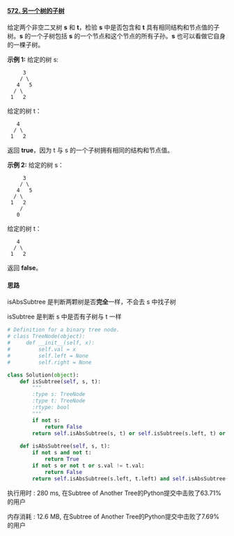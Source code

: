 #### [572. 另一个树的子树](https://leetcode-cn.com/problems/subtree-of-another-tree/)

给定两个非空二叉树 **s** 和 **t**，检验 **s** 中是否包含和 **t** 具有相同结构和节点值的子树。**s** 的一个子树包括 **s** 的一个节点和这个节点的所有子孙。**s** 也可以看做它自身的一棵子树。

**示例 1:**
给定的树 s:

```
     3
    / \
   4   5
  / \
 1   2
```

给定的树 t：

```
   4 
  / \
 1   2
```

返回 **true**，因为 t 与 s 的一个子树拥有相同的结构和节点值。

**示例 2:**
给定的树 s：

```
     3
    / \
   4   5
  / \
 1   2
    /
   0
```

给定的树 t：

```
   4
  / \
 1   2
```

返回 **false**。



#### 思路

isAbsSubtree 是判断两颗树是否**完全**一样，不会去 s 中找子树

isSubtree 是判断 s 中是否有子树与 t 一样

```python
# Definition for a binary tree node.
# class TreeNode(object):
#     def __init__(self, x):
#         self.val = x
#         self.left = None
#         self.right = None

class Solution(object):
    def isSubtree(self, s, t):
        """
        :type s: TreeNode
        :type t: TreeNode
        :rtype: bool
        """
        if not s:
            return False
        return self.isAbsSubtree(s, t) or self.isSubtree(s.left, t) or self.isSubtree(s.right, t)
    
    def isAbsSubtree(self, s, t):
        if not s and not t:
            return True
        if not s or not t or s.val != t.val:
            return False
        return self.isAbsSubtree(s.left, t.left) and self.isAbsSubtree(s.right, t.right)
```

执行用时 : 280 ms, 在Subtree of Another Tree的Python提交中击败了63.71% 的用户

内存消耗 : 12.6 MB, 在Subtree of Another Tree的Python提交中击败了7.69% 的用户